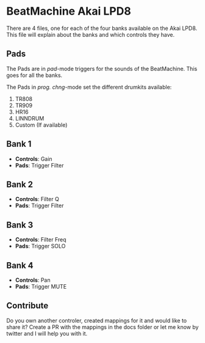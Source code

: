 # BeatMachine Akai LPD8

There are 4 files, one for each of the four banks available on the Akai LPD8. This file will explain about the banks and which controls they have.

## Pads

The Pads are in *pad*-mode triggers for the sounds of the BeatMachine. This goes for all the banks.

The Pads in *prog. chng*-mode set the different drumkits available:

1. TR808
2. TR909
3. HR16
4. LINNDRUM
5. Custom (If available)

## Bank 1

* **Controls**: Gain
* **Pads**: Trigger Filter

## Bank 2

* **Controls**: Filter Q
* **Pads**: Trigger Filter

## Bank 3

* **Controls**: Filter Freq
* **Pads**: Trigger SOLO

## Bank 4

* **Controls**: Pan
* **Pads**: Trigger MUTE


## Contribute

Do you own another controler, created mappings for it and would like to share it? Create a PR with the mappings in the docs folder or let me know by twitter and I will help you with it.
